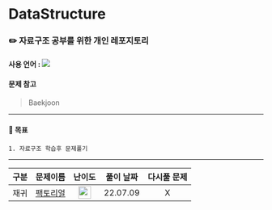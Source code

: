 # DataStructure
### :pencil2:  자료구조 공부를 위한 개인 레포지토리
#### 사용 언어 : <img src="https://img.shields.io/badge/C-A8B9CC?style=flat&logo=Java&logoColor=white"/>
#### 문제 참고 
 > Baekjoon
***
#### :page_with_curl: 목표 
    1. 자료구조 학습후 문제풀기

***

| 구분 | 문제이름 | 난이도 | 풀이 날짜 | 다시풀 문제|
|---|:---:|:---:|:---:|:---:|
| 재귀 | [팩토리얼](https://www.acmicpc.net/problem/10872) | <img height="25px" width="25px" src="https://static.solved.ac/tier_small/1.svg"/> | 22.07.09 | X |
